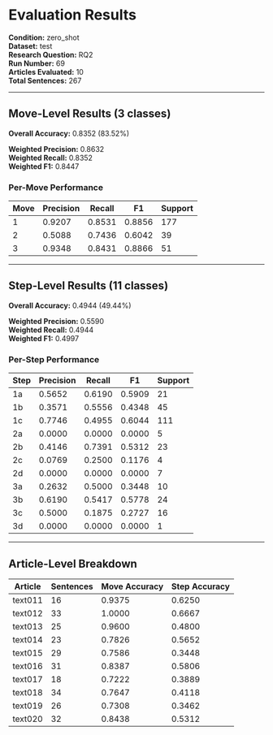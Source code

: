 # Evaluation Results

**Condition:** zero_shot  
**Dataset:** test  
**Research Question:** RQ2  
**Run Number:** 69  
**Articles Evaluated:** 10  
**Total Sentences:** 267  

---

## Move-Level Results (3 classes)

**Overall Accuracy:** 0.8352 (83.52%)  

**Weighted Precision:** 0.8632  
**Weighted Recall:** 0.8352  
**Weighted F1:** 0.8447  

### Per-Move Performance

| Move | Precision | Recall | F1 | Support |
|------|-----------|--------|----|---------|
| 1 | 0.9207 | 0.8531 | 0.8856 | 177 |
| 2 | 0.5088 | 0.7436 | 0.6042 | 39 |
| 3 | 0.9348 | 0.8431 | 0.8866 | 51 |

---

## Step-Level Results (11 classes)

**Overall Accuracy:** 0.4944 (49.44%)  

**Weighted Precision:** 0.5590  
**Weighted Recall:** 0.4944  
**Weighted F1:** 0.4997  

### Per-Step Performance

| Step | Precision | Recall | F1 | Support |
|------|-----------|--------|----|---------|
| 1a | 0.5652 | 0.6190 | 0.5909 | 21 |
| 1b | 0.3571 | 0.5556 | 0.4348 | 45 |
| 1c | 0.7746 | 0.4955 | 0.6044 | 111 |
| 2a | 0.0000 | 0.0000 | 0.0000 | 5 |
| 2b | 0.4146 | 0.7391 | 0.5312 | 23 |
| 2c | 0.0769 | 0.2500 | 0.1176 | 4 |
| 2d | 0.0000 | 0.0000 | 0.0000 | 7 |
| 3a | 0.2632 | 0.5000 | 0.3448 | 10 |
| 3b | 0.6190 | 0.5417 | 0.5778 | 24 |
| 3c | 0.5000 | 0.1875 | 0.2727 | 16 |
| 3d | 0.0000 | 0.0000 | 0.0000 | 1 |

---

## Article-Level Breakdown

| Article | Sentences | Move Accuracy | Step Accuracy |
|---------|-----------|---------------|---------------|
| text011 | 16 | 0.9375 | 0.6250 |
| text012 | 33 | 1.0000 | 0.6667 |
| text013 | 25 | 0.9600 | 0.4800 |
| text014 | 23 | 0.7826 | 0.5652 |
| text015 | 29 | 0.7586 | 0.3448 |
| text016 | 31 | 0.8387 | 0.5806 |
| text017 | 18 | 0.7222 | 0.3889 |
| text018 | 34 | 0.7647 | 0.4118 |
| text019 | 26 | 0.7308 | 0.3462 |
| text020 | 32 | 0.8438 | 0.5312 |
